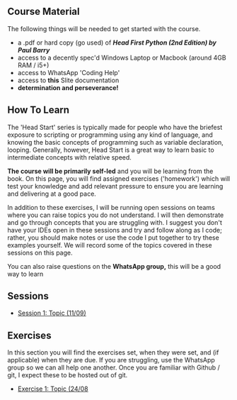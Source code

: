 
## Course Material

The following things will be needed to get started with the course.
-   a .pdf or hard copy (go used) of _**Head First Python (2nd Edition) by Paul Barry**_
-   access to a decently spec'd Windows Laptop or Macbook (around 4GB RAM / i5+)
-   access to WhatsApp 'Coding Help'
-   access to **this** Slite documentation
-   **determination and perseverance!**

## How To Learn

The 'Head Start' series is typically made for people who have the briefest exposure to scripting or programming using any kind of language, and knowing the basic concepts of programming such as variable declaration, looping. Generally, however, Head Start is a great way to learn basic to intermediate concepts with relative speed.

**The course will be primarily self-led** and you will be learning from the book. On this page, you will find assigned exercises ('homework') which will test your knowledge and add relevant pressure to ensure you are learning and delivering at a good pace.

In addition to these exercises, I will be running open sessions on teams where you can raise topics you do not understand. I will then demonstrate and go through concepts that you are struggling with. I suggest you don't have your IDEs open in these sessions and try and follow along as I code; rather, you should make notes or use the code I put together to try these examples yourself. We will record some of the topics covered in these sessions on this page.

You can also raise questions on the **WhatsApp group,** this will be a good way to learn

## Sessions
- [Session 1: Topic (11/09)](https://github.com/jxh096py/learningpython3/blob/main/session1.md)

## Exercises
In this section you will find the exercises set, when they were set, and (if applicable) when they are due. If you are struggling, use the WhatsApp group so we can all help one another. Once you are familiar with Github / git, I expect these to be hosted out of git.
- [Exercise 1: Topic (24/08](https://github.com/jxh096py/learningpython3/blob/main/exercise1.md)
